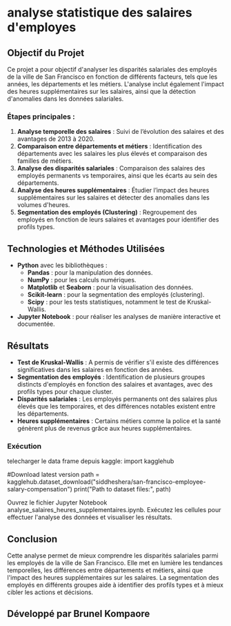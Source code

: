# analyse statistique des salaires d'employes

## Objectif du Projet

Ce projet a pour objectif d'analyser les disparités salariales des employés de la ville de San Francisco en fonction de différents facteurs, tels que les années, les départements et les métiers. L'analyse inclut également l'impact des heures supplémentaires sur les salaires, ainsi que la détection d'anomalies dans les données salariales.

### Étapes principales :
1. **Analyse temporelle des salaires** : Suivi de l’évolution des salaires et des avantages de 2013 à 2020.
2. **Comparaison entre départements et métiers** : Identification des départements avec les salaires les plus élevés et comparaison des familles de métiers.
3. **Analyse des disparités salariales** : Comparaison des salaires des employés permanents vs temporaires, ainsi que les écarts au sein des départements.
4. **Analyse des heures supplémentaires** : Étudier l’impact des heures supplémentaires sur les salaires et détecter des anomalies dans les volumes d'heures.
5. **Segmentation des employés (Clustering)** : Regroupement des employés en fonction de leurs salaires et avantages pour identifier des profils types.

## Technologies et Méthodes Utilisées

- **Python** avec les bibliothèques :
  - **Pandas** : pour la manipulation des données.
  - **NumPy** : pour les calculs numériques.
  - **Matplotlib** et **Seaborn** : pour la visualisation des données.
  - **Scikit-learn** : pour la segmentation des employés (clustering).
  - **Scipy** : pour les tests statistiques, notamment le test de Kruskal-Wallis.
- **Jupyter Notebook** : pour réaliser les analyses de manière interactive et documentée.

## Résultats

- **Test de Kruskal-Wallis** : A permis de vérifier s'il existe des différences significatives dans les salaires en fonction des années.
- **Segmentation des employés** : Identification de plusieurs groupes distincts d'employés en fonction des salaires et avantages, avec des profils types pour chaque cluster.
- **Disparités salariales** : Les employés permanents ont des salaires plus élevés que les temporaires, et des différences notables existent entre les départements.
- **Heures supplémentaires** : Certains métiers comme la police et la santé génèrent plus de revenus grâce aux heures supplémentaires.

### Exécution
telecharger le data frame depuis kaggle:
import kagglehub

#Download latest version
path = kagglehub.dataset_download("siddheshera/san-francisco-employee-salary-compensation")
print("Path to dataset files:", path)

Ouvrez le fichier Jupyter Notebook analyse_salaires_heures_supplementaires.ipynb.
Exécutez les cellules pour effectuer l'analyse des données et visualiser les résultats.

## Conclusion
Cette analyse permet de mieux comprendre les disparités salariales parmi les employés de la ville de San Francisco. Elle met en lumière les tendances temporelles, les différences entre départements et métiers, ainsi que l'impact des heures supplémentaires sur les salaires. La segmentation des employés en différents groupes aide à identifier des profils types et à mieux cibler les actions et décisions.

## Développé par Brunel Kompaore
